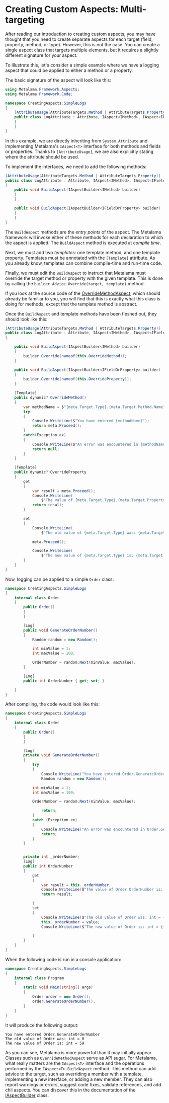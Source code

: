 # Creating Custom Aspects: Multi-targeting

After reading our introduction to creating custom aspects, you may have thought that you need to create separate aspects for each target (field, property, method, or type). However, this is not the case. You can create a single aspect class that targets multiple elements, but it requires a slightly different signature for your aspect.

To illustrate this, let's consider a simple example where we have a logging aspect that could be applied to either a method or a property.

The basic signature of the aspect will look like this:

```c#
using Metalama.Framework.Aspects;
using Metalama.Framework.Code;

namespace CreatingAspects.SimpleLogs
{
    [AttributeUsage(AttributeTargets.Method | AttributeTargets.Property)]
    public class LogAttribute : Attribute, IAspect<IMethod>, IAspect<IFieldOrProperty>
    {
    }
}
```

In this example, we are directly inheriting from `System.Attribute` and implementing Metalama's `IAspect<T>` interface for both methods and fields or properties. Thanks to `[AttributeUsage]`, we are also explicitly stating where the attribute should be used.

To implement the interfaces, we need to add the following methods:

```c#
[AttributeUsage(AttributeTargets.Method | AttributeTargets.Property)]
public class LogAttribute : Attribute, IAspect<IMethod>, IAspect<IFieldOrProperty>
{
    public void BuildAspect(IAspectBuilder<IMethod> builder)
    {
    }

    public void BuildAspect(IAspectBuilder<IFieldOrProperty> builder)
    {
    }
}
```

The `BuildAspect` methods are the _entry points_ of the aspect. The Metalama framework will invoke either of these methods for each declaration to which the aspect is applied. The `BuildAspect` method is executed at _compile time_.

Next, we must add two _templates_: one template method, and one template property. Templates must be annotated with the `[Template]` attribute. As you already know, templates can combine compile-time and run-time code.

Finally, we must edit the `BuildAspect` to instruct that Metalama must override the target method or property with the given template. This is done by calling the `builder.Advice.Override(target, template)` method.

If you look at the source code of the [OverrideMethodAspect](https://github.com/postsharp/Metalama.Framework/blob/HEAD/Metalama.Framework/Aspects/OverrideMethodAspect.cs
), which should already be familiar to you, you will find that this is exactly what this class is doing for methods, except that the template method is abstract.

Once the `BuildAspect` and template methods have been fleshed out, they should look like this:

```c#
[AttributeUsage(AttributeTargets.Method | AttributeTargets.Property)]
public class LogAttribute : Attribute, IAspect<IMethod>, IAspect<IFieldOrProperty>
{

    public void BuildAspect(IAspectBuilder<IMethod> builder)
    {
        builder.Override(nameof(this.OverrideMethod));
    }

    public void BuildAspect(IAspectBuilder<IFieldOrProperty> builder)
    {
        builder.Override(nameof(this.OverrideProperty));
    }

    [Template]
    public dynamic? OverrideMethod()
    {
        var methodName = $"{meta.Target.Type}.{meta.Target.Method.Name}";
        try
        {
            Console.WriteLine($"You have entered {methodName}");
            return meta.Proceed();
        }
        catch(Exception ex)
        {
            Console.WriteLine($"An error was encountered in {methodName}");
            return null;
        }
    }

    [Template]
    public dynamic? OverrideProperty
    {
        get
        {
            var result = meta.Proceed();
            Console.WriteLine(
                $"The value of {meta.Target.Type}.{meta.Target.Property.Name} is: {meta.Target.Property.Type} = {meta.Target.Property.Value}");
            return result;
        }

        set
        {
            Console.WriteLine(
                $"The old value of {meta.Target.Type} was: {meta.Target.Property.Type} = {meta.Target.Property.Value}");

            meta.Proceed();

            Console.WriteLine(
                $"The new value of {meta.Target.Type} is: {meta.Target.Property.Type} = {meta.Target.Property.Value}");
        }
    }
}
```

Now, logging can be applied to a simple `Order` class:

```c#
namespace CreatingAspects.SimpleLogs
{
    internal class Order
    {
        public Order()
        {
        }

        [Log]
        public void GenerateOrderNumber()
        {
            Random random = new Random();

            int minValue = 1;
            int maxValue = 100;

            OrderNumber = random.Next(minValue, maxValue);
        }

        [Log]
        public int OrderNumber { get; set; }

    }
}
```

After compiling, the code would look like this:

```c#
namespace CreatingAspects.SimpleLogs
{
    internal class Order
    {
        public Order()
        {
        }

        [Log]
        private void GenerateOrderNumber()
        {
            try
            {
                Console.WriteLine("You have entered Order.GenerateOrderNumber");
                Random random = new Random();

            int minValue = 1;
            int maxValue = 100;

            OrderNumber = random.Next(minValue, maxValue);

                return;
            }
            catch (Exception ex)
            {
                Console.WriteLine("An error was encountered in Order.GenerateOrderNumber");
                return;
            }
        }


        private int _orderNumber;
        [Log]
        public int OrderNumber
        {
            get
            {
                var result = this._orderNumber;
                Console.WriteLine($"The value of Order.OrderNumber is: int = {this._orderNumber}");
                return result;

            }
            set
            {
                Console.WriteLine($"The old value of Order was: int = {this._orderNumber}");
                this._orderNumber = value;
                Console.WriteLine($"The new value of Order is: int = {this._orderNumber}");

            }
        }
    }
}
```

When the following code is run in a console application:

```c#
namespace CreatingAspects.SimpleLogs
{
    internal class Program
    {
        static void Main(string[] args)
        {
            Order order = new Order();
            order.GenerateOrderNumber();
        }
    }
}
```

It will produce the following output:

```text
You have entered Order.GenerateOrderNumber
The old value of Order was: int = 0
The new value of Order is: int = 59
```

As you can see, Metalama is more powerful than it may initially appear. Classes such as `OverrideMethodAspect` serve as API sugar. For Metalama, what really matters are the `IAspect<T>` interface and the operations performed by the `IAspect<T>.BuildAspect` method. This method can add advice to the target, such as overriding a member with a template, implementing a new interface, or adding a new member. They can also report warnings or errors, suggest code fixes, validate references, and add chil aspects. You can discover this in the documentation of the [IAspectBuilder](https://doc.postsharp.net/metalama/api/metalama-framework-aspects-iaspectbuilder) class.

